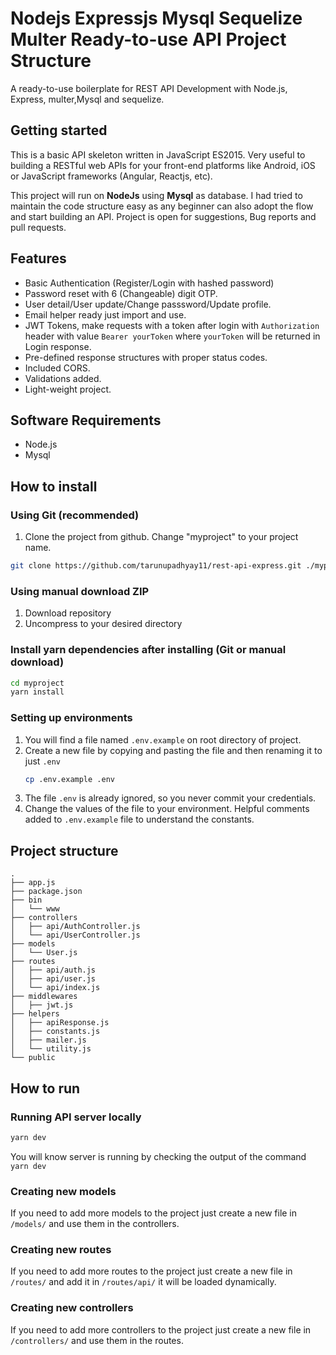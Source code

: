 # Nodejs Expressjs Mysql Sequelize Multer Ready-to-use API Project Structure

A ready-to-use boilerplate for REST API Development with Node.js, Express,  multer,Mysql and sequelize.

## Getting started

This is a basic API skeleton written in JavaScript ES2015. Very useful to building a RESTful web APIs for your front-end platforms like Android, iOS or JavaScript frameworks (Angular, Reactjs, etc).

This project will run on **NodeJs** using **Mysql** as database. I had tried to maintain the code structure easy as any beginner can also adopt the flow and start building an API. Project is open for suggestions, Bug reports and pull requests.


## Features

- Basic Authentication (Register/Login with hashed password)
- Password reset with 6 (Changeable) digit OTP.
- User detail/User update/Change passsword/Update profile.
- Email helper ready just import and use.
- JWT Tokens, make requests with a token after login with `Authorization` header with value `Bearer yourToken` where `yourToken` will be returned in Login response.
- Pre-defined response structures with proper status codes.
- Included CORS.
- Validations added.
- Light-weight project.

## Software Requirements

- Node.js
- Mysql

## How to install

### Using Git (recommended)

1.  Clone the project from github. Change "myproject" to your project name.

```bash
git clone https://github.com/tarunupadhyay11/rest-api-express.git ./myproject
```

### Using manual download ZIP

1.  Download repository
2.  Uncompress to your desired directory

### Install yarn dependencies after installing (Git or manual download)

```bash
cd myproject
yarn install
```

### Setting up environments

1.  You will find a file named `.env.example` on root directory of project.
2.  Create a new file by copying and pasting the file and then renaming it to just `.env`
    ```bash
    cp .env.example .env
    ```
3.  The file `.env` is already ignored, so you never commit your credentials.
4.  Change the values of the file to your environment. Helpful comments added to `.env.example` file to understand the constants.

## Project structure

```
.
├── app.js
├── package.json
├── bin
│   └── www
├── controllers
│   ├── api/AuthController.js
│   └── api/UserController.js
├── models
│   └── User.js
├── routes
│   ├── api/auth.js
│   ├── api/user.js
│   └── api/index.js
├── middlewares
│   ├── jwt.js
├── helpers
│   ├── apiResponse.js
│   ├── constants.js
│   ├── mailer.js
│   └── utility.js
└── public
```

## How to run

### Running API server locally

```bash
yarn dev
```

You will know server is running by checking the output of the command `yarn dev`

### Creating new models

If you need to add more models to the project just create a new file in `/models/` and use them in the controllers.

### Creating new routes

If you need to add more routes to the project just create a new file in `/routes/` and add it in `/routes/api/` it will be loaded dynamically.

### Creating new controllers

If you need to add more controllers to the project just create a new file in `/controllers/` and use them in the routes.



